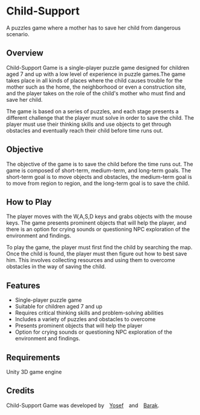 # Child-Support
A puzzles game where a mother  has to save her child from dangerous scenario.

## Overview
Child-Support Game is a single-player puzzle game designed for children aged 7 and up with a low level of experience in puzzle games.The game takes place in all kinds of places where the child causes trouble for the mother such as the home, the neighborhood or even a construction site, and the player takes on the role of the child's mother who must find and save her child.

The game is based on a series of puzzles, and each stage presents a different challenge that the player must solve in order to save the child. The player must use their thinking skills and use objects to get through obstacles and eventually reach their child before time runs out.

## Objective
The objective of the game is to save the child before the time runs out. The game is composed of short-term, medium-term, and long-term goals. The short-term goal is to move objects and obstacles, the medium-term goal is to move from region to region, and the long-term goal is to save the child.

## How to Play
The player moves with the W,A,S,D keys and grabs objects with the mouse keys. 
The game presents prominent objects that will help the player, and there is an option for crying sounds or questioning NPC exploration of the environment and findings.

To play the game, the player must first find the child by searching the map.
Once the child is found, the player must then figure out how to best save him. 
This involves collecting resources and using them to overcome obstacles in the way of saving the child.

## Features
* Single-player puzzle game
* Suitable for children aged 7 and up
* Requires critical thinking skills and problem-solving abilities
* Includes a variety of puzzles and obstacles to overcome
* Presents prominent objects that will help the player
* Option for crying sounds or questioning NPC exploration of the environment and findings.

## Requirements
Unity 3D game engine 



## Credits
Child-Support Game was developed by [Yosef](https://github.com/YosefKahlon) and [Barak](https://github.com/barakdf).
